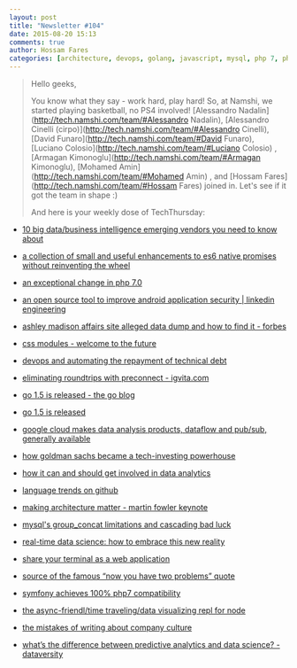 ```yaml
---
layout: post
title: "Newsletter #104"
date: 2015-08-20 15:13
comments: true
author: Hossam Fares
categories: [architecture, devops, golang, javascript, mysql, php 7, php, symfony, big data, es6, css future, data analytics, data science, github]
---
```


> Hello geeks,
>
> You know what they say - work hard, play hard! So, at Namshi, we started playing basketball, no PS4 involved! [Alessandro Nadalin](http://tech.namshi.com/team/#Alessandro Nadalin), [Alessandro Cinelli (cirpo)](http://tech.namshi.com/team/#Alessandro Cinelli), [David Funaro](http://tech.namshi.com/team/#David Funaro), [Luciano Colosio](http://tech.namshi.com/team/#Luciano Colosio) , [Armagan Kimonoglu](http://tech.namshi.com/team/#Armagan Kimonoglu), [Mohamed Amin](http://tech.namshi.com/team/#Mohamed Amin) , and [Hossam Fares](http://tech.namshi.com/team/#Hossam Fares) joined in. Let's see if it got the team in shape :)
>
> And here is your weekly dose of TechThursday:
>

* [10 big data/business intelligence emerging vendors you need to know about](http://www.crn.com/slide-shows/data-center/300077566/10-big-data-business-intelligence-emerging-vendors-you-need-to-know-about.htm)

* [a collection of small and useful enhancements to es6 native promises without reinventing the wheel](https://github.com/unlucio/promiseKit)

* [an exceptional change in php 7.0](http://daveyshafik.com/archives/69237-an-exceptional-change-in-php-7-0.html)

* [an open source tool to improve android application security | linkedin engineering](http://engineering.linkedin.com/security/open-source-tool-improve-android-application-security?utm_content=bufferbec32)

<!-- more -->

* [ashley madison affairs site alleged data dump and how to find it - forbes](http://www.forbes.com/sites/lisabrownlee/2015/08/19/ashley-madison-affairs-site-alleged-data-dump-how-to-find-it/)

* [css modules - welcome to the future](http://glenmaddern.com/articles/css-modules)

* [devops and automating the repayment of technical debt](http://blog.devopsguys.com/2015/07/31/devops-and-automating-the-repayment-of-technical-debt/)

* [eliminating roundtrips with preconnect - igvita.com](https://www.igvita.com/2015/08/17/eliminating-roundtrips-with-preconnect/?utm_content=buffera2f0d)

* [go 1.5 is released - the go blog](https://blog.golang.org/go1.5?utm_content=bufferc3f93)

* [go 1.5 is released](http://blog.golang.org/go1.5)

* [google cloud makes data analysis products, dataflow and pub/sub, generally available](http://www.dataversity.net/google-cloud-makes-data-analysis-products-dataflow-and-pubsub-generally-available/)

* [how goldman sachs became a tech-investing powerhouse](http://www.bloomberg.com/news/features/2015-07-28/how-goldman-sachs-became-a-tech-investing-powerhouse)

* [how it can and should get involved in data analytics](http://www.dataversity.net/how-it-can-and-should-get-involved-in-data-analytics/)

* [language trends on github](https://github.com/blog/2047-language-trends-on-github)

* [making architecture matter - martin fowler keynote](https://www.youtube.com/watch?t=20)

* [mysql's group_concat limitations and cascading bad luck](http://seld.be/notes/mysql-s-group-concat-limitations-and-cascading-bad-luck)

* [real-time data science: how to embrace this new reality](http://www.techrepublic.com/article/real-time-data-science-how-to-embrace-this-new-reality/)

* [share your terminal as a web application](https://github.com/yudai/gotty)

* [source of the famous “now you have two problems” quote](http://regex.info/blog/2006-09-15/247)

* [symfony achieves 100% php7 compatibility](http://symfony.com/blog/symfony-achieves-100-php7-compatibility)

* [the async-friendl/time traveling/data visualizing repl for node](https://tonicdev.com/)

* [the mistakes of writing about company culture](http://scottberkun.com/2015/mistakes-of-company-culture/)

* [what’s the difference between predictive analytics and data science? - dataversity](http://www.dataversity.net/whats-the-difference-between-predictive-analytics-and-data-science/)
